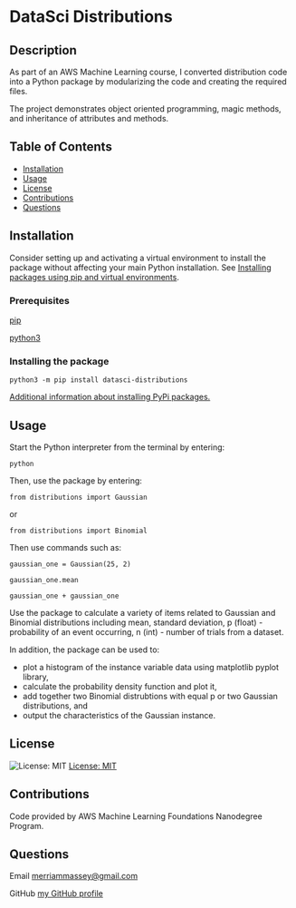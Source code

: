 # DataSci Distributions

## Description

As part of an AWS Machine Learning course, I converted distribution code into a Python package by modularizing the code and creating the required files.

The project demonstrates object oriented programming, magic methods, and inheritance of attributes and methods.

## Table of Contents

- [Installation](#installation)
- [Usage](#usage)
- [License](#license)
- [Contributions](#contributions)
- [Questions](#questions)

## Installation

Consider setting up and activating a virtual environment to install the package without affecting your main Python installation. See [Installing packages using pip and virtual environments](https://packaging.python.org/guides/installing-using-pip-and-virtual-environments/).

### Prerequisites

[pip](https://pip.pypa.io/en/latest/)

[python3](https://www.python.org/downloads/)

### Installing the package

```
python3 -m pip install datasci-distributions
```

[Additional information about installing PyPi packages.](https://packaging.python.org/tutorials/installing-packages/)

## Usage

Start the Python interpreter from the terminal by entering:

```
python
```

Then, use the package by entering:

```
from distributions import Gaussian
```

or

```
from distributions import Binomial
```

Then use commands such as:

```
gaussian_one = Gaussian(25, 2)
```

```
gaussian_one.mean
```

```
gaussian_one + gaussian_one
```

Use the package to calculate a variety of items related to Gaussian and Binomial distributions including mean, standard deviation, p (float) - probability of an event occurring, n (int) - number of trials from a dataset.

In addition, the package can be used to:

- plot a histogram of the instance variable data using matplotlib pyplot library,
- calculate the probability density function and plot it,
- add together two Binomial distrubtions with equal p or two Gaussian distributions, and
- output the characteristics of the Gaussian instance.

## License

![License: MIT](https://img.shields.io/badge/License-MIT-yellow.svg)
[License: MIT](https://opensource.org/licenses/MIT)

## Contributions

Code provided by AWS Machine Learning Foundations Nanodegree Program.

## Questions

Email merriammassey@gmail.com

GitHub [my GitHub profile](https://github.com/merriammassey)
